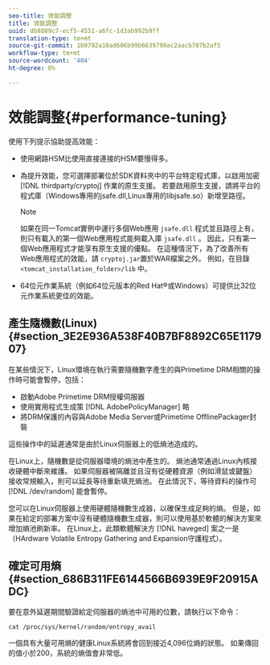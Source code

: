 ```yaml
---
seo-title: 效能調整
title: 效能調整
uuid: db8889c7-ecf5-4551-a6fc-1d3ab992b9ff
translation-type: tm+mt
source-git-commit: 1b9792a10ad606b99b6639799ac2aacb707b2af5
workflow-type: tm+mt
source-wordcount: '404'
ht-degree: 0%

---
```



# 效能調整{#performance-tuning}

使用下列提示協助提高效能：

* 使用網路HSM比使用直接連接的HSM要慢得多。
* 為提升效能，您可選擇部署位於SDK資料夾中的平台特定程式庫，以啟用加密 [!DNL thirdparty/cryptoj] 作業的原生支援。 若要啟用原生支援，請將平台的程式庫（Windows專用的jsafe.dll,Linux專用的libjsafe.so）新增至路徑。

   >[!NOTE]
   >
   >如果在同一Tomcat實例中運行多個Web應用 `jsafe.dll` 程式並且路徑上有，則只有載入的第一個Web應用程式能夠載入庫 `jsafe.dll` 。 因此，只有第一個Web應用程式才能享有原生支援的優點。 在這種情況下，為了改善所有Web應用程式的效能，請 `cryptoj.jar`置於WAR檔案之外。 例如，在目錄 `<tomcat_installation_folder>/lib` 中。

* 64位元作業系統（例如64位元版本的Red Hat®或Windows）可提供比32位元作業系統更佳的效能。

## 產生隨機數(Linux) {#section_3E2E936A538F40B7BF8892C65E117907}

在某些情況下，Linux環境在執行需要隨機數字產生的與Primetime DRM相關的操作時可能會暫停，包括：

* 啟動Adobe Primetime DRM授權伺服器
* 使用實用程式生成策 [!DNL AdobePolicyManager] 略
* 將DRM保護的內容與Adobe Media Server或Primetime OfflinePackager封裝

這些操作中的延遲通常是由於Linux伺服器上的低熵池造成的。

在Linux上，隨機數是從伺服器環境的熵池中產生的。 熵池通常通過Linux內核接收硬體中斷來維護。 如果伺服器被隔離並且沒有從硬體資源（例如滑鼠或鍵盤）接收常規輸入，則可以延長等待重新填充熵池。 在此情況下，等待資料的操作可 [!DNL /dev/random] 能會暫停。

您可以在Linux伺服器上使用硬體隨機數生成器，以確保生成足夠的熵。 但是，如果在給定的部署方案中沒有硬體隨機數生成器，則可以使用基於軟體的解決方案來增加熵池刷新率。 在Linux上，此類軟體解決方 [!DNL haveged] 案之一是（HArdware Volatile Entropy Gathering and Expansion守護程式）。

## 確定可用熵 {#section_686B311FE6144566B6939E9F20915ADC}

要在意外延遲期間驗證給定伺服器的熵池中可用的位數，請執行以下命令：

```
cat /proc/sys/kernel/random/entropy_avail 
```

一個具有大量可用熵的健康Linux系統將會回到接近4,096位熵的狀態。 如果傳回的值小於200，系統的熵值會非常低。
